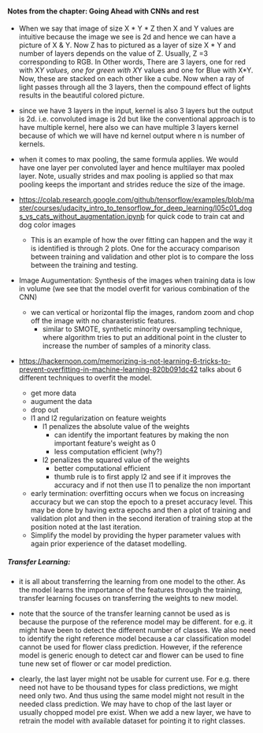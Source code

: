 #### Notes from the chapter: Going Ahead with CNNs and rest
* When we say that image of size X * Y * Z then X and Y values are intuitive because the image we see is 2d and hence we can have a picture of X & Y. Now Z has to pictured as a layer of size X * Y and number of layers depends on the value of Z. Usually, Z =3 corresponding to RGB. In Other words, There are 3 layers, one for red with X*Y values, one for green with X*Y values and one for Blue with X*Y. Now, these are stacked on each other like a cube. Now when a ray of light  passes through all the 3 layers, then the compound effect of lights results in the beautiful colored picture.
* since we have 3 layers in the input, kernel is also 3 layers but the output is 2d. i.e. convoluted image is 2d but like the conventional approach is to have multiple kernel, here also we can have multiple 3 layers kernel because of which we will have nd kernel output where n is number of kernels.
* when it comes to max pooling, the same formula applies. We would have one layer per convoluted layer and hence multilayer max pooled layer. Note, usually strides and max pooling is applied so that max pooling keeps the important and strides reduce the size of the image.
* https://colab.research.google.com/github/tensorflow/examples/blob/master/courses/udacity_intro_to_tensorflow_for_deep_learning/l05c01_dogs_vs_cats_without_augmentation.ipynb for quick code to train cat and dog color images
  * This is an example of how the over fitting can happen and the way it is identified is through 2 plots. One for the accuracy comparison between training and validation and other plot is to compare the loss between the training and testing.

* Image Augumentation: Synthesis of the images when training data is low in volume (we see that the model overfit for various combination of the CNN)
  * we can vertical or horizontal flip the images, random zoom and chop off the image with no charasteristic features.
    * similar to SMOTE, synthetic minority oversampling technique, where algorithm tries to put an additional point in the cluster to increase the number of samples of a minority class.

* https://hackernoon.com/memorizing-is-not-learning-6-tricks-to-prevent-overfitting-in-machine-learning-820b091dc42 talks about 6 different techniques to overfit the model.
  * get more data
  * augument the data
  * drop out
  * l1 and l2 regularization on feature weights
    * l1 penalizes the absolute value of the weights
      * can identify the important features by making the non important feature's weight as 0
      * less computation efficient (why?)
    * l2 penalizes the squared value of the weights 
      * better computational efficient
      * thumb rule is to first apply l2 and see if it improves the accuracy and if not then use l1 to penalize the non important
   * early termination: overfitting occurs when we focus on increasing accuracy but we can stop the epoch to a preset accuracy level. This may be done by having extra epochs and then a plot of training and validation plot and then in the second iteration of training stop at the position noted at the last iteration.
   * Simplify the model by providing the hyper parameter values with again prior experience of the dataset modelling.
   
##### Transfer Learning:
* it is all about transferring the learning from one model to the other. As the model learns the importance of the features through the training, transfer learning focuses on transferring the weights to new model.
 * note that the source of the transfer learning cannot be used as is because the purpose of the reference model may be different. for e.g. it might have been to detect the different number of classes. We also need to identify the right reference model because a car classification model cannot be used for flower class prediction. However, if the reference model is generic enough to detect car and flower can be used to fine tune new set of flower or car model prediction.
 
 * clearly, the last layer might not be usable for current use. For e.g. there need not have to be thousand types for class predictions, we might need only two. And thus using the same model might not result in the needed class prediction. We may have to chop of the last layer or usually chopped model pre exist. When we add a new layer, we have to retrain the model with available dataset for pointing it to right classes.
